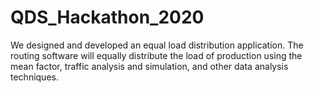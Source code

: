 # QDS_Hackathon_2020
We designed and developed an equal load distribution application.  The routing software will equally distribute the load of production using the mean factor, traffic analysis and simulation, and other data analysis techniques.
